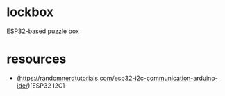 # lockbox
ESP32-based puzzle box

# resources
- (https://randomnerdtutorials.com/esp32-i2c-communication-arduino-ide/)[ESP32 I2C]